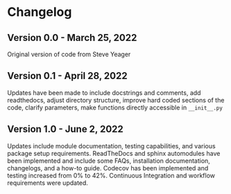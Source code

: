 # Changelog

## Version 0.0 - March 25, 2022
Original version of code from Steve Yeager

## Version 0.1 - April 28, 2022
Updates have been made to include docstrings and comments, add readthedocs, adjust directory structure, improve hard coded sections of the code, clarify parameters, make functions directly accessible in `__init__.py`

## Version 1.0 - June 2, 2022
Updates include module documentation, testing capabilities, and various package setup requirements. ReadTheDocs and sphinx automodules have been implemented and include some FAQs, installation documentation, changelogs, and a how-to guide. Codecov has been implemented and testing increased from 0% to 42%. Continuous Integration and workflow requirements were updated.
